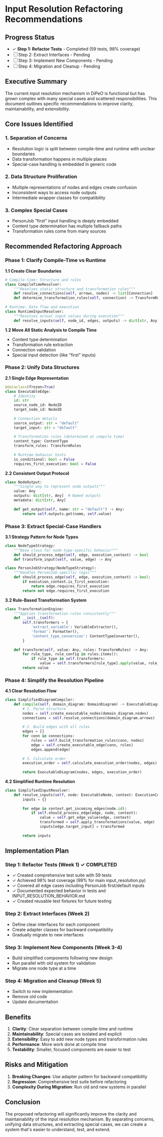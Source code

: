 # Input Resolution Refactoring Recommendations

## Progress Status
- ✓ **Step 1: Refactor Tests** - Completed (59 tests, 98% coverage)
- ☐ Step 2: Extract Interfaces - Pending
- ☐ Step 3: Implement New Components - Pending
- ☐ Step 4: Migration and Cleanup - Pending

## Executive Summary

The current input resolution mechanism in DiPeO is functional but has grown complex with many special cases and scattered responsibilities. This document outlines specific recommendations to improve clarity, maintainability, and extensibility.

## Core Issues Identified

### 1. Separation of Concerns
- Resolution logic is split between compile-time and runtime with unclear boundaries
- Data transformation happens in multiple places
- Special-case handling is embedded in generic code

### 2. Data Structure Proliferation
- Multiple representations of nodes and edges create confusion
- Inconsistent ways to access node outputs
- Intermediate wrapper classes for compatibility

### 3. Complex Special Cases
- PersonJob "first" input handling is deeply embedded
- Content type determination has multiple fallback paths
- Transformation rules come from many sources

## Recommended Refactoring Approach

### Phase 1: Clarify Compile-Time vs Runtime

**1.1 Create Clear Boundaries**
```python
# Compile-time: Structure and rules
class CompileTimeResolver:
    """Resolves static structure and transformation rules"""
    def resolve_connections(self, arrows, nodes) -> list[Connection]
    def determine_transformation_rules(self, connection) -> TransformRules
    
# Runtime: Data flow and execution
class RuntimeInputResolver:
    """Resolves actual input values during execution"""
    def resolve_inputs(self, node_id, edges, outputs) -> dict[str, Any]
```

**1.2 Move All Static Analysis to Compile Time**
- Content type determination
- Transformation rule extraction
- Connection validation
- Special input detection (like "first" inputs)

### Phase 2: Unify Data Structures

**2.1 Single Edge Representation**
```python
@dataclass(frozen=True)
class ExecutableEdge:
    # Identity
    id: str
    source_node_id: NodeID
    target_node_id: NodeID
    
    # Connection details
    source_output: str = "default"
    target_input: str = "default"
    
    # Transformation rules (determined at compile time)
    content_type: ContentType
    transform_rules: TransformRules
    
    # Runtime behavior hints
    is_conditional: bool = False
    requires_first_execution: bool = False
```

**2.2 Consistent Output Protocol**
```python
class NodeOutput:
    """Single way to represent node outputs"""
    value: Any
    outputs: dict[str, Any]  # Named outputs
    metadata: dict[str, Any]
    
    def get_output(self, name: str = "default") -> Any:
        return self.outputs.get(name, self.value)
```

### Phase 3: Extract Special-Case Handlers

**3.1 Strategy Pattern for Node Types**
```python
class NodeTypeStrategy:
    """Base class for node-type-specific behavior"""
    def should_process_edge(self, edge, execution_context) -> bool
    def transform_input(self, value, edge) -> Any

class PersonJobStrategy(NodeTypeStrategy):
    """Handles PersonJob-specific logic"""
    def should_process_edge(self, edge, execution_context) -> bool:
        if execution_context.is_first_execution:
            return edge.requires_first_execution
        return not edge.requires_first_execution
```

**3.2 Rule-Based Transformation System**
```python
class TransformationEngine:
    """Applies transformation rules consistently"""
    def __init__(self):
        self.transformers = {
            'extract_variable': VariableExtractor(),
            'format': Formatter(),
            'content_type_conversion': ContentTypeConverter(),
        }
    
    def transform(self, value: Any, rules: TransformRules) -> Any:
        for rule_type, rule_config in rules.items():
            if rule_type in self.transformers:
                value = self.transformers[rule_type].apply(value, rule_config)
        return value
```

### Phase 4: Simplify the Resolution Pipeline

**4.1 Clear Resolution Flow**
```python
class SimplifiedDiagramCompiler:
    def compile(self, domain_diagram: DomainDiagram) -> ExecutableDiagram:
        # 1. Parse structure
        nodes = self.create_executable_nodes(domain_diagram.nodes)
        connections = self.resolve_connections(domain_diagram.arrows)
        
        # 2. Build edges with all rules
        edges = []
        for conn in connections:
            rules = self.build_transformation_rules(conn, nodes)
            edge = self.create_executable_edge(conn, rules)
            edges.append(edge)
        
        # 3. Calculate order
        execution_order = self.calculate_execution_order(nodes, edges)
        
        return ExecutableDiagram(nodes, edges, execution_order)
```

**4.2 Simplified Runtime Resolution**
```python
class SimplifiedInputResolver:
    def resolve_inputs(self, node: ExecutableNode, context: ExecutionContext) -> dict:
        inputs = {}
        
        for edge in context.get_incoming_edges(node.id):
            if self.should_process_edge(edge, node, context):
                value = self.get_edge_value(edge, context)
                transformed = self.apply_transformations(value, edge)
                inputs[edge.target_input] = transformed
        
        return inputs
```

## Implementation Plan

### Step 1: Refactor Tests (Week 1) ✓ COMPLETED
- ✓ Created comprehensive test suite with 59 tests
- ✓ Achieved 98% test coverage (99% for main input_resolution.py)
- ✓ Covered all edge cases including PersonJob first/default inputs
- ✓ Documented expected behavior in tests and INPUT_RESOLUTION_BEHAVIOR.md
- ✓ Created reusable test fixtures for future testing

### Step 2: Extract Interfaces (Week 2)
- Define clear interfaces for each component
- Create adapter classes for backward compatibility
- Gradually migrate to new interfaces

### Step 3: Implement New Components (Week 3-4)
- Build simplified components following new design
- Run parallel with old system for validation
- Migrate one node type at a time

### Step 4: Migration and Cleanup (Week 5)
- Switch to new implementation
- Remove old code
- Update documentation

## Benefits

1. **Clarity**: Clear separation between compile-time and runtime
2. **Maintainability**: Special cases are isolated and explicit
3. **Extensibility**: Easy to add new node types and transformation rules
4. **Performance**: More work done at compile time
5. **Testability**: Smaller, focused components are easier to test

## Risks and Mitigation

1. **Breaking Changes**: Use adapter pattern for backward compatibility
2. **Regression**: Comprehensive test suite before refactoring
3. **Complexity During Migration**: Run old and new systems in parallel

## Conclusion

The proposed refactoring will significantly improve the clarity and maintainability of the input resolution mechanism. By separating concerns, unifying data structures, and extracting special cases, we can create a system that's easier to understand, test, and extend.